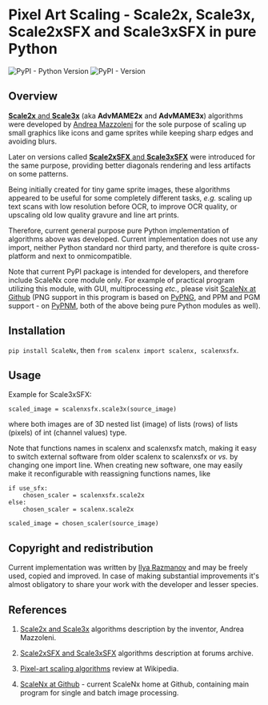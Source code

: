 # Pixel Art Scaling - Scale2x, Scale3x, Scale2xSFX and Scale3xSFX in pure Python

![PyPI - Python Version](https://img.shields.io/pypi/pyversions/scalenx) ![PyPI - Version](https://img.shields.io/pypi/v/scalenx)

## Overview

[**Scale2x** and **Scale3x**](https://github.com/amadvance/scale2x) (aka **AdvMAME2x** and **AdvMAME3x**) algorithms were developed by [Andrea Mazzoleni](https://www.scale2x.it/) for the sole purpose of scaling up small graphics like icons and game sprites while keeping sharp edges and avoiding blurs.

Later on versions called [**Scale2xSFX** and **Scale3xSFX**](https://web.archive.org/web/20160527015550/https://libretro.com/forums/archive/index.php?t-1655.html) were introduced for the same purpose, providing better diagonals rendering and less artifacts on some patterns.

Being initially created for tiny game sprite images, these algorithms appeared to be useful for some completely different tasks, *e.g.* scaling up text scans with low resolution before OCR, to improve OCR quality, or upscaling old low quality gravure and line art prints.

Therefore, current general purpose pure Python implementation of algorithms above was developed. Current implementation does not use any import, neither Python standard nor third party, and therefore is quite cross-platform and next to onmicompatible.

Note that current PyPI package is intended for developers, and therefore include ScaleNx core module only. For example of practical program utilizing this module, with GUI, multiprocessing *etc.*, please visit [ScaleNx at Github](https://github.com/Dnyarri/PixelArtScaling) (PNG support in this program is based on [PyPNG](https://gitlab.com/drj11/pypng), and PPM and PGM support - on [PyPNM](https://pypi.org/project/PyPNM/), both of the above being pure Python modules as well).

## Installation

`pip install ScaleNx`, then `from scalenx import scalenx, scalenxsfx`.

## Usage

Example for Scale3xSFX:

    scaled_image = scalenxsfx.scale3x(source_image)

where both images are of 3D nested list (image) of lists (rows) of lists (pixels) of int (channel values) type.

Note that functions names in scalenx and scalenxsfx match, making it easy to switch external software from older scalenx to scalenxsfx or *vs.* by changing one import line. When creating new software, one may easily make it reconfigurable with reassigning functions names, like

    if use_sfx:
        chosen_scaler = scalenxsfx.scale2x
    else:
        chosen_scaler = scalenx.scale2x

    scaled_image = chosen_scaler(source_image)

## Copyright and redistribution

Current implementation was written by [Ilya Razmanov](https://dnyarri.github.io/) and may be freely used, copied and improved. In case of making substantial improvements it's almost obligatory to share your work with the developer and lesser species.

## References

1. [Scale2x and Scale3x](https://www.scale2x.it/algorithm) algorithms description by the inventor, Andrea Mazzoleni.

2. [Scale2xSFX and Scale3xSFX](https://web.archive.org/web/20160527015550/https://libretro.com/forums/archive/index.php?t-1655.html) algorithms description at forums archive.

3. [Pixel-art scaling algorithms](https://en.wikipedia.org/wiki/Pixel-art_scaling_algorithms) review at Wikipedia.

4. [ScaleNx at Github](https://github.com/Dnyarri/PixelArtScaling/) - current ScaleNx home at Github, containing main program for single and batch image processing.
